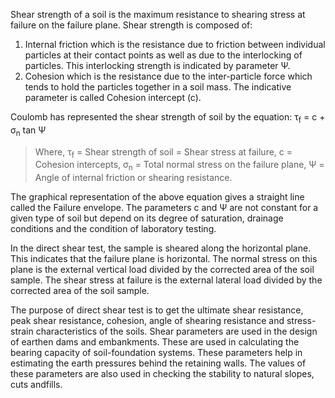 Shear strength of a soil is the maximum resistance to shearing stress at failure on the failure plane. Shear strength is composed of:
1. Internal friction which is the resistance due to friction between individual particles at their contact points as well as due to the interlocking of particles. This interlocking strength is indicated by parameter Ψ.
2. Cohesion which is the resistance due to the inter-particle force which tends to hold the particles together in a soil mass. The indicative parameter is called Cohesion intercept (c).

Coulomb has represented the shear strength of soil by the equation:
τ<sub>f</sub> = c + σ<sub>n</sub> tan Ψ 
> Where, τ<sub>f</sub> = Shear strength of soil = Shear stress at failure, c = Cohesion intercepts, σ<sub>n</sub> = Total normal stress on the failure plane, Ψ = Angle of internal friction or shearing resistance.

The graphical representation of the above equation gives a straight line called the Failure envelope. The parameters c and Ψ are not constant for a given type of soil but depend on its degree of saturation, drainage conditions and the condition of laboratory testing. 

In the direct shear test, the sample is sheared along the horizontal plane. This indicates that the failure plane is horizontal. The normal stress on this plane is the external vertical load divided by the corrected area of the soil sample. The shear stress at failure is the external lateral load divided by the corrected area of the soil sample.

The purpose of direct shear test is to get the ultimate shear resistance, peak shear resistance, cohesion, angle of shearing resistance and stress-strain characteristics of the soils. Shear parameters are used in the design of earthen dams and embankments. These are used in calculating the bearing capacity of soil-foundation systems. These parameters help in estimating the earth pressures behind the retaining walls. The values of these parameters are also used in checking the stability to natural slopes, cuts andfills.

